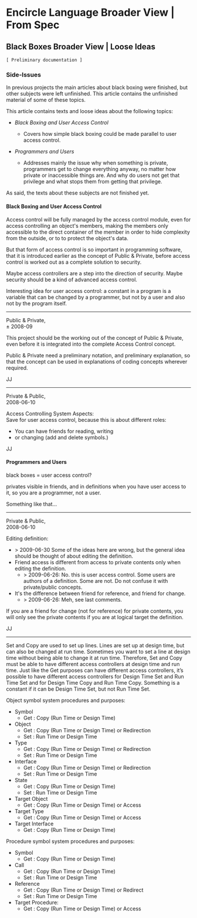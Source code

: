 ﻿Encircle Language Broader View | From Spec
==========================================

Black Boxes Broader View | Loose Ideas
--------------------------------------

`[ Preliminary documentation ]`

### Side-Issues

In previous projects the main articles about black boxing were finished, but other subjects were left unfinished. This article contains the unfinished material of some of these topics.

This article contains texts and loose ideas about the following topics:

- *Black Boxing and User Access Control*
    
    - Covers how simple black boxing could be made parallel to user access control.

- *Programmers and Users*

    - Addresses mainly the issue why when something is private, programmers get to change everything anyway, no matter how private or inaccessible things are. And why do users not get that privilege and what stops them from getting that privilege.

As said, the texts about these subjects are not finished yet.

#### Black Boxing and User Access Control

Access control will be fully managed by the access control module, even for access controlling an object's members, making the members only accessible to the direct container of the member in order to hide complexity from the outside, or to to protect the object's data.

But that form of access control is so important in programming software, that it is introduced earlier as the concept of Public & Private, before access control is worked out as a complete solution to security.

Maybe access controllers are a step into the direction of security. Maybe security should be a kind of advanced access control.

Interesting idea for user access control: a constant in a program is a variable that can be changed by a programmer, but not by a user and also not by the program itself. 

-----

Public & Private,  
± 2008-09

This project should be the working out of the concept of Public & Private, even before it is integrated into the complete Access Control concept.

Public & Private need a preliminary notation, and preliminary explanation, so that the concept can be used in explanations of coding concepts wherever required.

JJ

-----

Private & Public,  
2008-06-10

Access Controlling System Aspects:  
Save for user access control, because this is about different roles:

- You can have friends for reading, writing
- or changing (add and delete symbols.)

JJ

#### Programmers and Users

black boxes = user access control?

privates visible in friends, and in definitions when you have user access to it, so you are a programmer, not a user.

Something like that...

-----

Private & Public,  
2008-06-10

Editing definition:

- \> 2009-06-30 Some of the ideas here are wrong, but the general idea should be thought of about editing the definition.
- Friend access is different from access to private contents
only when editing the definition.
    - \> 2009-06-26: No. this is user access control. Some users are authors of a definition. Some are not. Do not confuse it with private/public concepts.
- It's the difference between friend for reference, and friend for change.
    - \> 2009-06-26: Meh, see last comments.

If you are a friend for change (not for reference) for private contents, you will only see the private contents if you are at logical target the definition.

JJ

-----

Set and Copy are used to set up lines. Lines are set up at design time, but can also be changed at run time. Sometimes you want to set a line at design time without being able to change it at run time. Therefore, Set and Copy must be able to have different access controllers at design time and run time. Just like the Get purposes can have different access controllers, it’s possible to have different access controllers for Design Time Set and Run Time Set and for Design Time Copy and Run Time Copy. Something is a constant if it can be Design Time Set, but not Run Time Set.

Object symbol system procedures and purposes:

- Symbol
    - Get : Copy (Run Time or Design Time)
- Object
    - Get : Copy (Run Time or Design Time) or Redirection
    - Set : Run Time or Design Time
- Type
    - Get : Copy (Run Time or Design Time) or Redirection
    - Set : Run Time or Design Time
- Interface
    - Get : Copy (Run Time or Design Time) or Redirection
    - Set : Run Time or Design Time
- State
    - Get : Copy (Run Time or Design Time)
    - Set : Run Time or Design Time
- Target Object
    - Get : Copy (Run Time or Design Time) or Access
- Target Type
    - Get : Copy (Run Time or Design Time) or Access
- Target Interface
    - Get : Copy (Run Time or Design Time)

Procedure symbol system procedures and purposes:

- Symbol
    - Get : Copy (Run Time or Design Time)
- Call
    - Get : Copy (Run Time or Design Time)
    - Set : Run Time or Design Time
- Reference
    - Get : Copy (Run Time or Design Time) or Redirect
    - Set : Run Time or Design Time
- Target Procedure:
    - Get : Copy (Run Time or Design Time) or Access